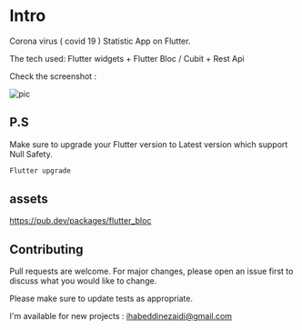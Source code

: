# Intro

Corona virus ( covid 19 ) Statistic App on Flutter.

The tech used: Flutter widgets + Flutter Bloc / Cubit + Rest Api 

Check the screenshot :

![pic](https://i.postimg.cc/sfpjKp71/Screenshot-2021-11-02-11-44-25.png)

## P.S

Make sure to upgrade your Flutter version to Latest version which support Null Safety.

```bash
Flutter upgrade
```

## assets

https://pub.dev/packages/flutter_bloc

## Contributing
Pull requests are welcome. For major changes, please open an issue first to discuss what you would like to change.

Please make sure to update tests as appropriate.

I'm available for new projects : ihabeddinezaidi@gmail.com

